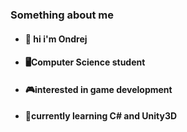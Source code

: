### Something about me  

- #### :wave: hi i'm Ondrej
- #### 🖥️Computer Science student
- #### 🎮interested in game development 
- #### 📖currently learning C# and Unity3D







